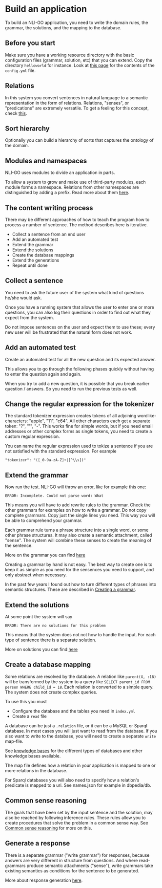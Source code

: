 # Build an application

To build an NLI-GO application, you need to write the domain rules, the grammar, the solutions, and the mapping to the database.

## Before you start

Make sure you have a working resource directory with the basic configuration files (grammar, solution, etc) that you can
extend. Copy the directory `helloworld` for instance. Look at [this page](config.md) for the contents of the `config.yml` file.

## Relations

In this system you convert sentences in natural language to a semantic representation in the form of relations. Relations, "senses", or "predications" are extremely versatile. To get a feeling for this concept, check [this](relation.md).

## Sort hierarchy

Optionally you can build a hierarchy of sorts that captures the ontology of the domain. 

## Modules and namespaces

NLI-GO uses modules to divide an application in parts.

To allow a system to grow and make use of third-party modules, each module forms a namespace. Relations from other namespaces are distinguished by adding a prefix. Read more about them [here](modules-namespaces.md).

## The content writing process

There may be different approaches of how to teach the program how to process a number of sentence. The method describes here is iterative. 

* Collect a sentence from an end user
* Add an automated test 
* Extend the grammar
* Extend the solutions
* Create the database mappings
* Extend the generations
* Repeat until done

## Collect a sentence

You need to ask the future user of the system what kind of questions he/she would ask. 

Once you have a running system that allows the user to enter one or more questions, you can also log their questions in order to find out what they expect from the system.

Do not impose sentences on the user and expect them to use these; every new user will be frustrated that the natural form does not work.

## Add an automated test

Create an automated test for all the new question and its expected answer.

This allows you to go through the following phases quickly without having to enter the question again and again.

When you try to add a new question, it is possible that you break earlier question / answers. So you need to run the previous tests as well.

## Change the regular expression for the tokenizer

The standard tokenizer expression creates tokens of all adjoining wordlike-characters: "apple", "11", "c64". All other characters each get a separate token: "?", "'", "-". This works fine for simple words, but if you need email addresses or other complex forms as single tokens, you need to create a custom regular expression. 

You can name the regular expression used to tokize a sentence if you are not satisfied with the standard expression. For example

    "tokenizer": "([_0-9a-zA-Z]+|[^\\s])"   

## Extend the grammar

Now run the test. NLI-GO will throw an error, like for example this one:

    ERROR: Incomplete. Could not parse word: What
    
This means you will have to add rewrite rules to the grammar. Check the other grammars for examples on how to write a
grammar. Do not copy complete grammars. Copy just the single lines you need. This way you will be able to comprehend
your grammar.

Each grammar rule turns a phrase structure into a single word, or some other phrase structures. It may also create a semantic attachment, called "sense". The system will combine these senses to create the meaning of the sentence.  

More on the grammar you can find [here](entity-grammar.md)

Creating a grammar by hand is not easy. The best way to create one is to keep it as simple as you need for the sensences you need to support, and only abstract when necessary. 

In the past few years I found out how to turn different types of phrases into semantic structures. These are described in [Creating a grammar](creating-a-grammar.md).   

## Extend the solutions

At some point the system will say

    ERROR: There are no solutions for this problem

This means that the system does not not how to handle the input. For each type of sentence there is a separate solution.

More on solutions you can find [here](solution.md)

## Create a database mapping

Some relations are resolved by the database. A relation like `parent(X, :18)` will be transformed by the system to a query like `SELECT parent_id FROM person WHERE child_id = 18`. Each relation is converted to a simple query. The system does not create complex queries.   

To use this you must

* Configure the database and the tables you need in `index.yml`
* Create a `read` file

A database can be just a `.relation` file, or it can be a MySQL or Sparql database. In most cases you will just want to read from the database. If you also want to write to the database, you will need to create a separate `write` map-file.

See [knowledge bases](knowledge-bases.md) for the different types of databases and other knowledge bases available.

The map file defines how a relation in your application is mapped to one or more relations in the database. 

For Sparql databases you will also need to specify how a relation's predicate is mapped to a uri. See names.json for example in dbpedia/db.

## Common sense reasoning

The goals that have been set by the input sentence and the solution, may also be reached by following inference rules. These rules allow you to create procedures that solve the problem in a common sense way. See [Common sense reasoning](common-sense-reasoning.md) for more on this. 

## Generate a response

There is a separate grammar ("write grammar") for responses, because answers are very different in structure from questions. And where read-grammars produce semantic attachments ("sense"), write grammars take existing semantics as conditions for the sentence to be generated.

More about response generation [here](generation.md).
